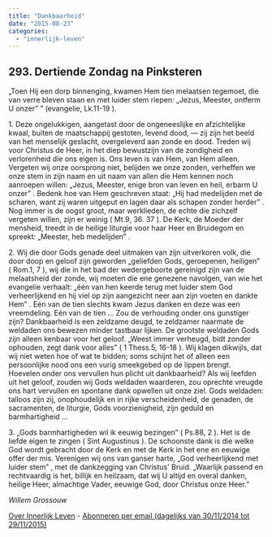 ```yaml
---
title: "Dankbaarheid"
date: "2015-08-23"
categories: 
  - "innerlijk-leven"
---
```


## 293\. Dertiende Zondag na Pinksteren

„Toen Hij een dorp binnenging, kwamen Hem tien melaatsen tegemoet, die van verre bleven staan en met luider stem riepen: „Jezus, Meester, ontferm U onzer” ” (evangelie, Lk.11-19 ).

1\. Deze ongelukkigen, aangetast door de ongeneeslijke en afzichtelijke kwaal, buiten de maatschappij gestoten, levend dood, — zij zijn het beeld van het menselijk geslacht, overgeleverd aan zonde en dood. Treden wij voor Christus de Heer, in het diep bewustzijn van de zondigheid en verlorenheid die ons eigen is. Ons leven is van Hem, van Hem alleen. Vergeten wij onze oorsprong niet, belijden we onze zonden, verheffen we onze stem in zijn naam en uit naam van allen die Hem kennen noch aanroepen willen: „Jezus, Meester, enige bron van leven en heil, erbarm U onzer” . Bedenk hoe van Hem geschreven staat: „Hij had medelijden met de scharen, want zij waren uitgeput en lagen daar als schapen zonder herder” . Nog immer is de oogst groot, maar werklieden, de echte die zichzelf vergeten willen, zijn er weinig ( Mt.9, 36. 37 ). De Kerk, de Moeder der mensheid, treedt in de heilige liturgie voor haar Heer en Bruidegom en spreekt: „Meester, heb medelijden” .

2\. Wij die door Gods genade deel uitmaken van zijn uitverkoren volk, die door doop en geloof zijn geworden „geliefden Gods, geroepenen, heiligen” ( Rom.1, 7 ), wij die in het bad der wedergeboorte gereinigd zijn van de melaatsheid der zonde, wij moeten die ene genezene navolgen, van wie het evangelie verhaalt: „één van hen keerde terug met luider stem God verheerlijkend en hij viel op zijn aangezicht neer aan zijn voeten en dankte Hem” . Eén van de tien slechts kwam Jezus danken en deze was een vreemdeling. Eén van de tien … Zou de verhouding onder ons gunstiger zijn? Dankbaarheid is een zeldzame deugd, te zeldzamer naarmate de weldaden ons bewezen minder tastbaar lijken. De grootste weldaden Gods zijn alleen kenbaar voor het geloof. „Weest immer verheugd, bidt zonder ophouden, zegt dank voor alles” ( 1 Thess.5, 16-18 ). Wij klagen dikwijls, dat wij niet weten hoe of wat te bidden; soms schijnt het of alleen een persoonlijke nood ons een vurig smeekgebed op de lippen brengt. Hoevelen onder ons vervullen hun plicht uit dankbaarheid? Als wij leefden uit het geloof, zouden wij Gods weldaden waarderen, zou oprechte vreugde ons hart vervullen en spontane dank opwellen uit onze ziel. Gods weldaden: talloos zijn zij, onophoudelijk en in rijke verscheidenheid, de genaden, de sacramenten, de liturgie, Gods voorzienigheid, zijn geduld en barmhartigheid …

3\. „Gods barmhartigheden wil ik eeuwig bezingen” ( Ps.88, 2 ). Het is de liefde eigen te zingen ( Sint Augustinus ). De schoonste dank is die welke God wordt gebracht door de Kerk en met de Kerk in het ene en eeuwige offer der mis. Verenigen wij ons van ganser harte, „God verheerlijkend met luider stem” , met de dankzegging van Christus' Bruid. „Waarlijk passend en rechtvaardig is het, billijk en heilzaam, dat wij U altijd en overal danken, heilige Heer, almachtige Vader, eeuwige God, door Christus onze Heer.”

_Willem Grossouw_

[Over Innerlijk Leven](/blog/een-jaar-lang-innerlijk-leven-op-geloven-leren/) - [Abonneren per email (dagelijks van 30/11/2014 tot 29/11/2015)](http://eepurl.com/9P3DT)
